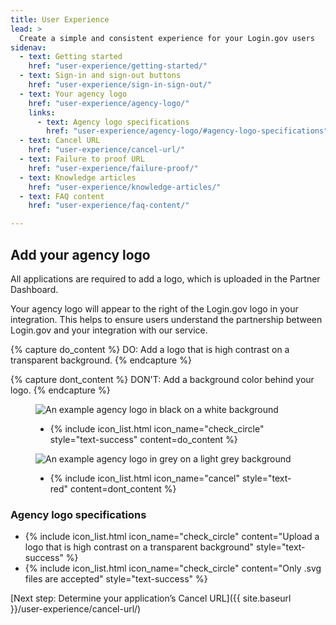 ```yaml
---
title: User Experience
lead: >
  Create a simple and consistent experience for your Login.gov users
sidenav:
  - text: Getting started
    href: "user-experience/getting-started/"
  - text: Sign-in and sign-out buttons
    href: "user-experience/sign-in-sign-out/"
  - text: Your agency logo
    href: "user-experience/agency-logo/"
    links:
      - text: Agency logo specifications
        href: "user-experience/agency-logo/#agency-logo-specifications"
  - text: Cancel URL
    href: "user-experience/cancel-url/"
  - text: Failure to proof URL
    href: "user-experience/failure-proof/"
  - text: Knowledge articles
    href: "user-experience/knowledge-articles/"
  - text: FAQ content
    href: "user-experience/faq-content/"

---
```


## Add your agency logo

All applications are required to add a logo, which is uploaded in the Partner Dashboard.

Your agency logo will appear to the right of the Login.gov logo in your integration. This helps to ensure users understand the partnership between Login.gov and your integration with our service.

{% capture do_content %}
<span markdown="1">
  <span class="image-example__do-dont">DO: </span> Add a logo that is high contrast on a transparent background.
</span>
{% endcapture %}

{% capture dont_content %}
<span markdown="1">
  <span class="image-example__do-dont">DON'T: </span>Add a background color behind your logo.
</span>
{% endcapture %}

<div class="grid-row grid-gap">
  <div class="usa-image-example--correct">
    <figure class="usa-image-example__figure">
      <img class="usa-image-example__image" alt="An example agency logo in black on a white background" src="{{ site.baseurl }}/assets/img/do_logo.svg" />
      <figcaption class="usa-image-example__figcaption">
        <ul class="usa-icon-list usa-icon-list--size-xs">
          <li class="usa-icon-list__item">
            {% include icon_list.html icon_name="check_circle" style="text-success" content=do_content %}
          </li>
        </ul>
      </figcaption>
    </figure>
  </div>
  <div class="usa-image-example usa-image-example--incorrect">
    <figure class="usa-image-example__figure">
      <img class="usa-image-example__image usa-image-example__image--bordered" src="{{ site.baseurl }}/assets/img/dont_logo.svg" alt="An example agency logo in grey on a light grey background" />
      <figcaption class="usa-image-example__figcaption">
        <ul class="usa-icon-list usa-icon-list--size-xs">
          <li class="usa-icon-list__item">
            {% include icon_list.html icon_name="cancel" style="text-red" content=dont_content %}
          </li>
        </ul>
      </figcaption>
    </figure>
  </div>
</div>

### Agency logo specifications

<ul class="usa-icon-list padding-top-2 padding-bottom-2">
  <li class="usa-icon-list__item">
    {% include icon_list.html icon_name="check_circle" content="Upload a logo that is high contrast on a transparent background" style="text-success" %}
  </li>
  <li class="usa-icon-list__item">
    {% include icon_list.html icon_name="check_circle" content="Only .svg files are accepted" style="text-success" %}
  </li>
</ul>

[Next step: Determine your application’s Cancel URL]({{ site.baseurl }}/user-experience/cancel-url/)
